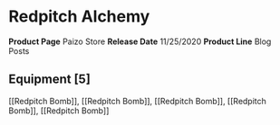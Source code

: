 ﻿---
id: '56'
name: Redpitch Alchemy
rarity: Common
source: null
trait: null
type: Source

---
# Redpitch Alchemy

**Product Page** Paizo Store
**Release Date** 11/25/2020
**Product Line** Blog Posts

## Equipment [5]

[[Redpitch Bomb]], [[Redpitch Bomb]], [[Redpitch Bomb]], [[Redpitch Bomb]], [[Redpitch Bomb]]